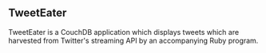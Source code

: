 TweetEater
----------

TweetEater is a CouchDB application which displays tweets which are harvested from Twitter's streaming API by an accompanying Ruby program.
